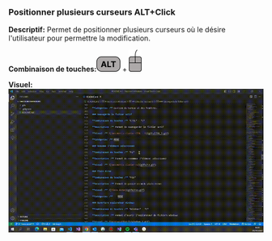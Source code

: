 ### Positionner plusieurs curseurs ALT+Click 
**Descriptif:** Permet de positionner plusieurs curseurs où le désire l'utilisateur pour permettre la modification.

**Combinaison de touches:**![ALT](../touches/ALT.png) + ![Click](../touches/SOURIS.png)

**Visuel:** ![Positionner plusieurs curseurs ALT+Click](./gifs/ALT-Click.gif)
